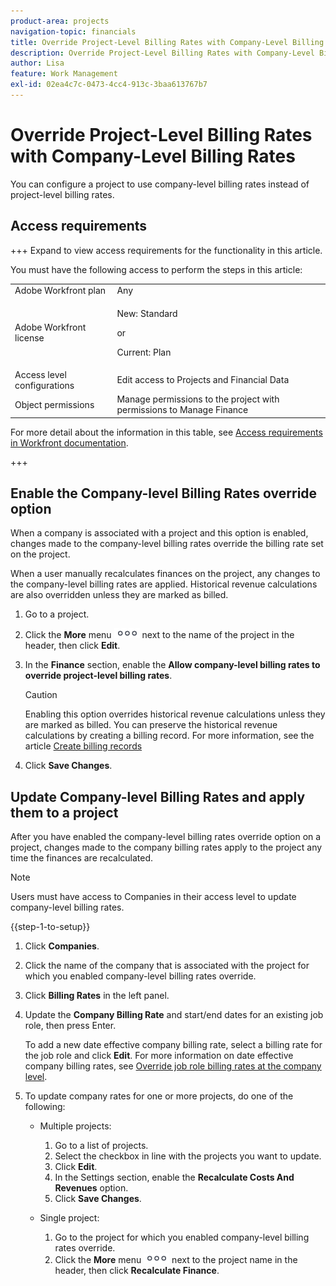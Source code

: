 ```yaml
---
product-area: projects
navigation-topic: financials
title: Override Project-Level Billing Rates with Company-Level Billing Rates
description: Override Project-Level Billing Rates with Company-Level Billing Rates
author: Lisa
feature: Work Management
exl-id: 02ea4c7c-0473-4cc4-913c-3baa613767b7
---
```

# Override Project-Level Billing Rates with Company-Level Billing Rates

<!--
<p data-mc-conditions="QuicksilverOrClassic.Draft mode">(NOTE: THIS IS LINKED TO THE UI IN THE EDIT PROJECT MODAL)</p>
-->

You can configure a project to use company-level billing rates instead of project-level billing rates.

## Access requirements

+++ Expand to view access requirements for the functionality in this article.

You must have the following access to perform the steps in this article:

<table style="table-layout:auto"> 
 <col> 
 <col> 
 <tbody> 
  <tr> 
   <td role="rowheader">Adobe Workfront plan</td> 
   <td>Any</td> 
  </tr> 
  <tr> 
   <td role="rowheader">Adobe Workfront license</td> 
   <td>
   <p>New: Standard</p>
   <p>or</p>
   <p>Current: Plan</p></td> 
  </tr> 
  <tr> 
   <td role="rowheader">Access level configurations</td> 
   <td>Edit access to Projects and Financial Data</td> 
  </tr> 
  <tr> 
   <td role="rowheader">Object permissions</td> 
   <td>Manage permissions to the project with permissions to Manage Finance</td> 
  </tr> 
 </tbody> 
</table>

For more detail about the information in this table, see [Access requirements in Workfront documentation](/help/quicksilver/administration-and-setup/add-users/access-levels-and-object-permissions/access-level-requirements-in-documentation.md).

+++

## Enable the Company-level Billing Rates override option

When a company is associated with a project and this option is enabled, changes made to the company-level billing rates override the billing rate set on the project.

When a user manually recalculates finances on the project, any changes to the company-level billing rates are applied. Historical revenue calculations are also overridden unless they are marked as billed.

1. Go to a project. 
1. Click the **More** menu ![](assets/qs-more-icon-on-an-object.png) next to the name of the project in the header, then click **Edit**. 
1. In the **Finance** section, enable the **Allow company-level billing rates to override project-level billing rates**.

   >[!CAUTION]
   >
   >Enabling this option overrides historical revenue calculations unless they are marked as billed. You can preserve the historical revenue calculations by creating a billing record. For more information, see the article [Create billing records](../../../manage-work/projects/project-finances/create-billing-records.md)

1. Click **Save Changes**.

## Update Company-level Billing Rates and apply them to a project

After you have enabled the company-level billing rates override option on a project, changes made to the company billing rates apply to the project any time the finances are recalculated.

>[!NOTE]
>
>Users must have access to Companies in their access level to update company-level billing rates.

{{step-1-to-setup}}

1. Click **Companies**.
1. Click the name of the company that is associated with the project for which you enabled company-level billing rates override.
1. Click **Billing Rates** in the left panel.
1. Update the **Company Billing Rate** and start/end dates for an existing job role, then press Enter.

   To add a new date effective company billing rate, select a billing rate for the job role and click **Edit**. For more information on date effective company billing rates, see [Override job role billing rates at the company level](/help/quicksilver/administration-and-setup/set-up-workfront/organizational-setup/override-job-role-billing-rates-company-level.md).

1. To update company rates for one or more projects, do one of the following:

   * Multiple projects:

     1. Go to a list of projects. 
     1. Select the checkbox in line with the projects you want to update.
     1. Click **Edit**.
     1. In the Settings section, enable the **Recalculate Costs And Revenues** option. 
     1. Click **Save Changes**.

   * Single project:

     1. Go to the project for which you enabled company-level billing rates override.
     1. Click the **More** menu ![](assets/qs-more-icon-on-an-object.png) next to the project name in the header, then click **Recalculate Finance**.
